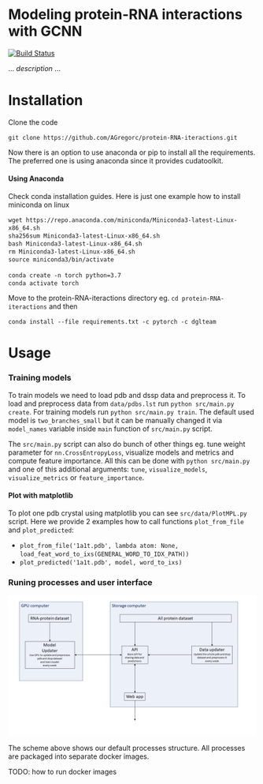 # Modeling protein-RNA interactions with GCNN

[![Build Status](https://travis-ci.org/AGregorc/protein-RNA-iteractions.svg?branch=master)](https://travis-ci.org/AGregorc/protein-RNA-iteractions)

 ... *description* ...


# Installation

Clone the code

```
git clone https://github.com/AGregorc/protein-RNA-iteractions.git
```

Now there is an option to use anaconda or pip to install all the requirements.
The preferred one is using anaconda since it provides cudatoolkit.

#### Using Anaconda
 
Check conda installation guides. 
Here is just one example how to install miniconda on linux

```
wget https://repo.anaconda.com/miniconda/Miniconda3-latest-Linux-x86_64.sh
sha256sum Miniconda3-latest-Linux-x86_64.sh
bash Miniconda3-latest-Linux-x86_64.sh
rm Miniconda3-latest-Linux-x86_64.sh
source miniconda3/bin/activate

conda create -n torch python=3.7
conda activate torch
```
Move to the protein-RNA-iteractions directory eg. `cd protein-RNA-iteractions` and then
```
conda install --file requirements.txt -c pytorch -c dglteam
```

# Usage 

### Training models

To train models we need to load pdb and dssp data and preprocess it.
To load and preprocess data from `data/pdbs.lst` run `python src/main.py create`.
For training models run `python src/main.py train`. The default used model is 
`two_branches_small` but it can be manually changed it via `model_names` variable inside `main` function
of `src/main.py` script.  

The `src/main.py` script can also do bunch of other things eg. tune weight parameter for 
`nn.CrossEntropyLoss`, visualize models and metrics and compute feature importance. 
All this can be done with `python src/main.py` and one of this additional arguments: `tune`, 
`visualize_models`, `visualize_metrics` or `feature_importance`.

#### Plot with matplotlib

To plot one pdb crystal using matplotlib you can see `src/data/PlotMPL.py` script.
Here we provide 2 examples how to call functions  `plot_from_file` and `plot_predicted`:

*  `plot_from_file('1a1t.pdb', lambda atom: None, load_feat_word_to_ixs(GENERAL_WORD_TO_IDX_PATH))`
*  `plot_predicted('1a1t.pdb', model, word_to_ixs)`

### Runing processes and user interface

![Processes and UI scheme](data/server_scheme.jpg)

The scheme above shows our default processes structure.
All processes are packaged into separate docker images.

TODO: how to run docker images

